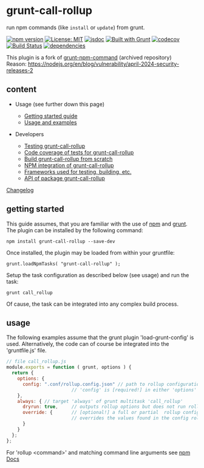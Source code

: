 # grunt-call-rollup

run npm commands (like `install` or `update`) from grunt.

[![npm version](https://img.shields.io/npm/v/grunt-call-rollup?color=blue)](https://www.npmjs.com/package/grunt-call-rollup)
[![License: MIT](https://img.shields.io/badge/License-MIT-blue.svg)](https://opensource.org/licenses/MIT)
[![jsdoc](https://img.shields.io/static/v1?label=jsdoc&message=%20api%20&color=blue)](https://jsdoc.app/)
[![Built with Grunt](https://cdn.gruntjs.com/builtwith.svg)](https://gruntjs.com/)
[![codecov](https://codecov.io/gh/db-developer/grunt-call-rollup/branch/master/graph/badge.svg)](https://codecov.io/gh/db-developer/grunt-call-rollup)
[![Build Status](https://travis-ci.com/db-developer/grunt-call-rollup.svg?branch=master)](https://travis-ci.com/db-developer/grunt-call-rollup)
[![dependencies](https://img.shields.io/librariesio/release/npm/grunt-call-rollup)](https://libraries.io/)

This plugin is a fork of [grunt-npm-command](https://github.com/unindented/grunt-npm-command) (archived repository)  
Reason: https://nodejs.org/en/blog/vulnerability/april-2024-security-releases-2

## content ##

* Usage (see further down this page)
  * [Getting started guide](#getting-started)
  * [Usage and examples](#usage)

* Developers
  * [Testing grunt-call-rollup](docs/grunt.md#testing)
  * [Code coverage of tests for grunt-call-rollup](docs/grunt.md#code-coverage)
  * [Build grunt-call-rollup from scratch](docs/grunt.md#building)
  * [NPM integration of grunt-call-rollup](docs/grunt.md#npm_integration)
  * [Frameworks used for testing, building, etc.](docs/frameworks.md)
  * [API of package grunt-call-rollup](docs/api.index.md)

[Changelog](CHANGELOG.md)

## getting started ##

This guide assumes, that you are familiar with the use of
[npm](https://npmjs.com "Homepage of npm") and
[grunt](https://gruntjs.com "Homepage of grunt").  
The plugin can be installed by the following command:

<code>npm install grunt-call-rollup --save-dev</code>

Once installed, the plugin may be loaded from within your gruntfile:

<code>grunt.loadNpmTasks( "grunt-call-rollup" );</code>

Setup the task configuration as described below (see usage) and run the task:

<code>grunt call_rollup</code>

Of cause, the task can be integrated into any complex build process.

## usage ##

The following examples assume that the grunt plugin 'load-grunt-config' is used.
Alternatively, the code can of course be integrated into the 'gruntfile.js' file.  

```javascript
// file call_rollup.js
module.exports = function ( grunt, options ) {
  return {
    options: {
      config: ".conf/rollup.config.json" // path to rollup configuration file
                        // 'config' is [required!] in either 'options' or a 'build target' 
    },
    always: { // target 'always' of grunt multitask 'call_rollup'
      dryrun: true,     // outputs rollup options but does not run rollup
      override: {       // [optional!] a full or partial  rollup configuration which
                        // overrides the values found in the config rollup file
      }
    }
  };
};
```
For 'rollup &lt;command&gt;' and matching command line arguments see [npm Docs](https://docs.npmjs.com/)